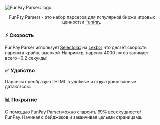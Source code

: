 ![FunPay Parsers logo](https://repository-images.githubusercontent.com/987755633/dc43078b-d948-4a54-8beb-e76cd864b9d7)

<p align=center>FunPay Parsers - это набор парсеров для популярной биржи игровых ценностей <a href="https://funpay.com">FunPay</a>.</p>

### ⚡ Скорость
FunPay Parser использует [Selectolax](https://github.com/rushter/selectolax) на [Lexbor](https://github.com/lexbor/lexbor) 
что делает скорость парсинга крайне высокой. Например, парсинг 4000 лотов занимает всего ~0.2 секунды!

### ✅ Удобство
Парсеры преобразуют HTML в удобные и структурированные датаклассы.

### 📊 Покрытие
С помощью FunPay Parser можно спарсить 99% всех сущностей FunPay. Начиная с бейджиков и заканчивая целыми страницами.